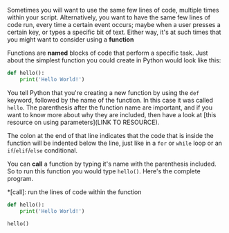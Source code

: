 Sometimes you will want to use the same few lines of code, multiple times within your script. Alternatively, you want to have the same few lines of code run, every time a certain event occurs; maybe when a user presses a certain key, or types a specific bit of text. Either way, it's at such times that you might want to consider using a **function**

Functions are **named** blocks of code that perform a specific task. Just about the simplest function you could create in Python would look like this:

```python
def hello():
    print('Hello World!')
```

You tell Python that you're creating a new function by using the `def` keyword, followed by the name of the function. In this case it was called `hello`. The parenthesis after the function name are important, and if you want to know more about why they are included, then have a look at [this resource on using parameters](LINK TO RESOURCE).

The colon at the end of that line indicates that the code that is inside the function will be indented below the line, just like in a `for` or `while` loop or an `if`/`elif`/`else` conditional.

You can **call** a function by typing it's name with the parenthesis included. So to run this function you would type `hello()`. Here's the complete program.

*[call]: run the lines of code within the function

```python
def hello():
    print('Hello World!')

hello()
```


